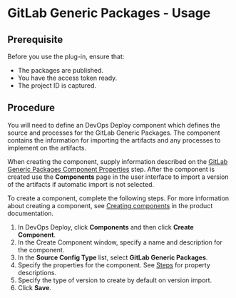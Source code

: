 # GitLab Generic Packages - Usage

## Prerequisite
Before you use the plug-in, ensure that:
 - The packages are published.
 - You have the access token ready.
 - The project ID is captured.
 
## Procedure
You will need to define an DevOps Deploy component which defines the source and processes for the GitLab Generic Packages. The component contains the information for importing the artifacts and any processes to implement on the artifacts.

When creating the component, supply information described on the [GitLab Generic Packages Component Properties](steps.md#gitlab-generic-packages-component-properties) step. After the component is created use the **Components** page in the user interface to import a version of the artifacts if automatic import is not selected.

To create a component, complete the following steps. For more information about creating a component, see [Creating components](https://www.ibm.com/docs/en/urbancode-deploy/7.3.1?topic=components-creating "Creating components") in the product documentation.

1. In DevOps Deploy, click **Components** and then click **Create Component**.
2. In the Create Component window, specify a name and description for the component.
3. In the **Source Config Type** list, select **GitLab Generic Packages**.
4. Specify the properties for the component. See [Steps](steps.md#gitlab-generic-packages-component-properties) for property descriptions.
5. Specify the type of version to create by default on version import.
6. Click **Save**.


